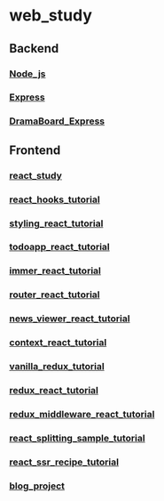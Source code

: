 # web_study

## Backend

### [Node_js](./Node_js/)

### [Express](./Node_js_Express/)

### [DramaBoard_Express](./DramaBoard_Express/)

## Frontend

### [react_study](./react_study/)

### [react_hooks_tutorial](./react_hooks_tutorial/)

### [styling_react_tutorial](./styling_react_tutorial/)

### [todoapp_react_tutorial](./todoapp_react_tutorial/)

### [immer_react_tutorial](./immer_react_tutorial/)

### [router_react_tutorial](./router_react_tutorial/)

### [news_viewer_react_tutorial](./news_viewer_react_tutorial/)

### [context_react_tutorial](./context_react_tutorial/)

### [vanilla_redux_tutorial](./vanilla_redux_tutorial/)

### [redux_react_tutorial](./redux_react_tutorial/)

### [redux_middleware_react_tutorial](./redux_middleware_react_tutorial/)

### [react_splitting_sample_tutorial](./react_splitting_sample_tutorial/)

### [react_ssr_recipe_tutorial](./react_ssr_recipe_tutorial)

### [blog_project](./blog_project)
